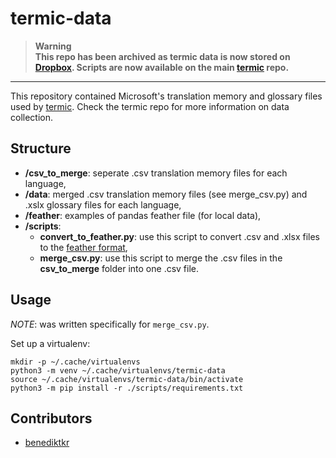 # termic-data

> **Warning** <br>
> **This repo has been archived as termic data is now stored on [Dropbox](https://www.dropbox.com/sh/5oh21rhlmrp7rip/AAB_F2Q9wboJlopMZVTMKD5Ya?dl=0). Scripts are now available on the main [termic](https://github.com/Spidersouris/termic) repo.**

___

This repository contained Microsoft's translation memory and glossary files used by [termic](https://github.com/Spidersouris/termic). Check the termic repo for more information on data collection.

## Structure

- **/csv_to_merge**: seperate .csv translation memory files for each language,
- **/data**: merged .csv translation memory files (see merge_csv.py) and .xslx glossary files for each language,
- **/feather**: examples of pandas feather file (for local data),
- **/scripts**:
  - **convert_to_feather.py**: use this script to convert .csv and .xlsx files to the [feather format](https://arrow.apache.org/docs/python/feather.html),
  - **merge_csv.py**: use this script to merge the .csv files in the **csv_to_merge** folder into one .csv file.

## Usage

_NOTE_: was written specifically for `merge_csv.py`.

Set up a virtualenv:

```
mkdir -p ~/.cache/virtualenvs
python3 -m venv ~/.cache/virtualenvs/termic-data
source ~/.cache/virtualenvs/termic-data/bin/activate
python3 -m pip install -r ./scripts/requirements.txt
```

## Contributors

- [benediktkr](https://github.com/benediktkr)
